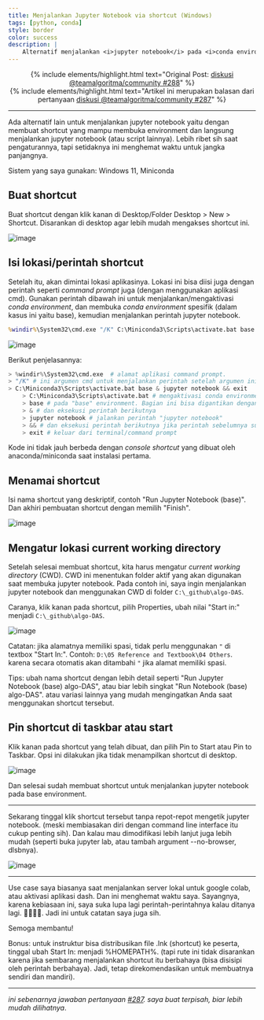 ```yaml
---
title: Menjalankan Jupyter Notebook via shortcut (Windows)
tags: [python, conda]
style: border
color: success
description: |
    Alternatif menjalankan <i>jupyter notebook</i> pada <i>conda environment</i> menggunakan shortcut di Windows 11. 
---
```


<div align="center">

{% include elements/highlight.html text="Original Post: <a href='https://github.com/teamalgoritma/community/discussions/288' target='_blank'>diskusi @teamalgoritma/community #288</a>" %}
<br>
{% include elements/highlight.html text="Artikel ini merupakan balasan dari pertanyaan <a href='https://github.com/teamalgoritma/community/discussions/287' target='_blank'>diskusi @teamalgoritma/community #287</a>" %}

</div>

---

Ada alternatif lain untuk menjalankan jupyter notebook yaitu dengan membuat shortcut yang mampu membuka environment dan langsung menjalankan jupyter notebook (atau script lainnya). Lebih ribet sih saat pengaturannya, tapi setidaknya ini menghemat waktu untuk jangka panjangnya. 

Sistem yang saya gunakan: Windows 11, Miniconda

## Buat shortcut

Buat shortcut dengan klik kanan di Desktop/Folder Desktop > New > Shortcut. Disarankan di desktop agar lebih mudah mengakses shortcut ini.

![image](https://user-images.githubusercontent.com/1007910/188513332-2000bbc3-31bc-41af-a2ea-7bcb04a18bf2.png)

## Isi lokasi/perintah shortcut

Setelah itu, akan dimintai lokasi aplikasinya. Lokasi ini bisa diisi juga dengan perintah seperti _command prompt_ juga (dengan menggunakan aplikasi cmd). Gunakan perintah dibawah ini untuk menjalankan/mengaktivasi _conda environment_, dan membuka _conda environment_ spesifik (dalam kasus ini yaitu base), kemudian menjalankan perintah jupyter notebook.

```cmd
%windir%\System32\cmd.exe "/K" C:\Miniconda3\Scripts\activate.bat base & jupyter notebook && exit
```

![image](https://user-images.githubusercontent.com/1007910/188514379-674200df-d906-4af8-b373-4760599e52a1.png)


Berikut penjelasannya:

```python
> %windir%\System32\cmd.exe  # alamat aplikasi command prompt. 
> "/K" # ini argumen cmd untuk menjalankan perintah setelah argumen ini (lebih jelasnya ketik cmd /? di terminal). 
> C:\Miniconda3\Scripts\activate.bat base & jupyter notebook && exit
    > C:\Miniconda3\Scripts\activate.bat # mengaktivasi conda environment. Ubah alamat ini sesuai dengan lokasi Anaconda/Miniconda. Untuk instalasi menggunakan anaconda menjadi C:\Anaconda3\Scripts\activate.bat
    > base # pada "base" environment. Bagian ini bisa digantikan dengan environment tertentu
    > & # dan eksekusi perintah berikutnya
    > jupyter notebook # jalankan perintah "jupyter notebook"
    > && # dan eksekusi perintah berikutnya jika perintah sebelumnya success/selesai
    > exit # keluar dari terminal/command prompt
```

Kode ini tidak jauh berbeda dengan _console shortcut_ yang dibuat oleh anaconda/miniconda saat instalasi pertama. 

## Menamai shortcut

Isi nama shortcut yang deskriptif, contoh "Run Jupyter Notebook (base)". Dan akhiri pembuatan shortcut dengan memilih "Finish". 

![image](https://user-images.githubusercontent.com/1007910/188514571-2e06ca83-77ce-4ad5-8abe-6dab2d8d022d.png)

## Mengatur lokasi current working directory

Setelah selesai membuat shortcut, kita harus mengatur _current working directory_ (CWD). CWD ini menentukan folder aktif yang akan digunakan saat membuka jupyter notebook. Pada contoh ini, saya ingin menjalankan jupyter notebook dan menggunakan CWD di folder `C:\_github\algo-DAS`. 

Caranya, klik kanan pada shortcut, pilih Properties, ubah nilai "Start in:" menjadi `C:\_github\algo-DAS`. 

![image](https://user-images.githubusercontent.com/1007910/188515122-943a9db5-d08f-4734-be39-6ee1fd26d077.png)

Catatan: jika alamatnya memiliki spasi, tidak perlu menggunakan `"` di textbox "Start In:". Contoh: `D:\05 Reference and Textbook\04 Others`. karena secara otomatis akan ditambahi `"` jika alamat memiliki spasi. 

Tips: ubah nama shortcut dengan lebih detail seperti "Run Jupyter Notebook (base) algo-DAS", atau biar lebih singkat "Run Notebook (base) algo-DAS". atau variasi lainnya yang mudah mengingatkan Anda saat menggunakan shortcut tersebut. 

## Pin shortcut di taskbar atau start

Klik kanan pada shortcut yang telah dibuat, dan pilih Pin to Start atau Pin to Taskbar. Opsi ini dilakukan jika tidak menampilkan shortcut di desktop. 

![image](https://user-images.githubusercontent.com/1007910/188514677-b7e31c31-ff20-4252-8da5-5436372b9495.png)

Dan selesai sudah membuat shortcut untuk menjalankan jupyter notebook pada base environment. 

---

Sekarang tinggal klik shortcut tersebut tanpa repot-repot mengetik jupyter notebook. (meski membiasakan diri dengan command line interface itu cukup penting sih). Dan kalau mau dimodifikasi lebih lanjut juga lebih mudah (seperti buka jupyter lab, atau tambah argument --no-browser, dlsbnya).

![image](https://user-images.githubusercontent.com/1007910/188516673-5cba7fe9-6f47-4243-94a2-86e62073479e.png)

---

Use case saya biasanya saat menjalankan server lokal untuk google colab, atau aktivasi aplikasi dash. Dan ini menghemat waktu saya. Sayangnya, karena kebiasaan ini, saya suka lupa lagi perintah-perintahnya kalau ditanya lagi. 🤣🤣🤣🤣. Jadi ini untuk catatan saya juga sih. 

Semoga membantu!

Bonus: untuk instruktur bisa distribusikan file .lnk (shortcut) ke peserta, tinggal ubah Start In: menjadi %HOMEPATH%. (tapi rute ini tidak disarankan karena jika sembarang menjalankan shortcut itu berbahaya (bisa disisipi oleh perintah berbahaya). Jadi, tetap direkomendasikan untuk membuatnya sendiri dan mandiri). 

---

_ini sebenarnya jawaban pertanyaan [#287](https://github.com/teamalgoritma/community/discussions/287). saya buat terpisah, biar lebih mudah dilihatnya_. 